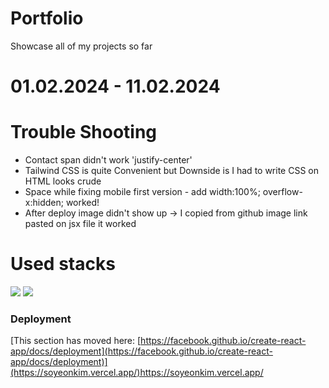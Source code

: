 # Portfolio 
Showcase all of my projects so far

# 01.02.2024 - 11.02.2024

# Trouble Shooting
- Contact span didn't work 'justify-center'
- Tailwind CSS is quite Convenient but Downside is I had to write CSS on HTML looks crude
- Space while fixing mobile first version - add width:100%;
overflow-x:hidden; worked!
- After deploy image didn't show up -> I copied from github image link pasted on jsx file it worked


# Used stacks
<img src="https://img.shields.io/badge/React-61DAFB?style=for-the-badge&logo=React&logoColor=black">
<img src="https://img.shields.io/badge/Tailwind CSS-06B6D4?style=for-the-badge&logo=Tailwind CSS&logoColor=white"/>

### Deployment

[This section has moved here: [https://facebook.github.io/create-react-app/docs/deployment](https://facebook.github.io/create-react-app/docs/deployment)](https://soyeonkim.vercel.app/)https://soyeonkim.vercel.app/

